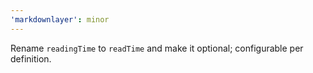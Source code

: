 ```yaml
---
'markdownlayer': minor
---
```


Rename `readingTime` to `readTime` and make it optional; configurable per definition.
